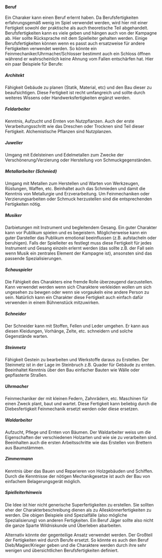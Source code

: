 #### Beruf

Ein Charaker kann einen Beruf erlernt haben. Da Berufsfertigkeiten erfahrungsgemäß wenig im Spiel verwendet werden,
wird hier mit einer Fertigkeit sowohl der praktische als auch theoretische Teil abgehandelt. Berufsfertigkeiten kann
es viele geben und hängen auch von der Kampagne ab. Hier sollte Rücksprache mit dem Spielleiter gehalten werden.
Einige Berufsfertigkeiten können wenn es passt auch ersatzweise für andere Fertigkeiten verwendet werden. So könnte
ein Feinmechaniker/Uhrmacher/Schlosser bestimmt auch ein Schloss öffnen während er wahrscheinlich keine Ahnung vom
Fallen entschärfen hat. Hier ein paar Beispiele für Berufe:

##### Architekt

Fähigkeit Gebäude zu planen (Statik, Material, etc) und den Bau dieser zu beaufsichtigen. Diese Fertigkeit ist recht
umfangreich und sollte durch weiteres Wissens oder Handwerksfertigkeiten ergänzt werden.

##### Feldarbeiter

Kenntnis, Aufzucht und Ernten von Nutzpflanzen. Auch der erste Verarbeitungsschritt wie das Dreschen oder Trocknen
sind Teil dieser Fertigkeit. Alchemistische Pflanzen sind Nutzplanzen.

##### Juwelier

Umgang mit Edelsteinen und Edelmetallen zum Zwecke der Verschönerung/Verzierung oder Herstellung von
Schmuckgegenständen.

##### Metallarbeiter (Schmied)

Umgang mit Metallen zum Herstellen und Warten von Werkzeugen, Rüstungen, Waffen, etc. Beinhaltet auch das Schmieden
und damit die Kenntnis von Metallurgie und Erzverarbeitung. Um Feinmechaniken oder Verzierungsarbeiten oder Schmuck
herzustellen sind die entsprechenden Fertigkeiten nötig.

##### Musiker

Darbietungen mit Instrument und begleitendem Gesang. Ein guter Charakter kann vor Publikum spielen und es
begeistern. Möglicherweise kann ein guter Darsteller das Publikum emotional beeinflussen (z.B. aufstacheln oder
beruhigen). Falls der Spielleiter es festlegt muss diese Fertigkeit für jedes Instrument und Gesang einzeln erlernt
werden (das sollte z.B. der Fall sein wenn Musik ein zentrales Element der Kampagne ist), ansonsten sind das
passende Spezialisierungen.

##### Schauspieler

Die Fähigkeit des Charakters eine fremde Rolle überzeugend darzustellen. Kann verwendet werden wenn sich Charaktere
verkleiden wollen um sich ungesehen zu bewgen oder wenn sie vorgaukeln eine andere Person zu sein. Natürlich kann
ein Charakter diese Fertigkeit auch einfach dafür verwenden in einem Bühnenstück mitzuwirken.

##### Schneider

Der Schneider kann mit Stoffen, Fellen und Leder umgehen. Er kann aus diesen Kleidungen, Vorhänge, Zelte, etc.
schneidern und solche Gegenstände warten.

##### Steinmetz

Fähigkeit Gestein zu bearbeiten und Werkstoffe daraus zu Erstellen. Der Steinmetz ist in der Lage im Steinbruch z.B.
Quader für Gebäude zu ernten. Beeinhaltet Kenntnis über den Bau einfacher Bauten wie Wälle oder gepflasterte
Straßen.

##### Uhrmacher

Feinmechaniker der mit kleinen Federn, Zahnrädern, etc. Maschinen für einen Zweck plant, baut und wartet. Diese
Fertigkeit kann beliebig durch die Diebesfertigkeit Feinmechanik ersetzt werden oder diese ersetzen.

##### Waldarbeiter

Aufzucht, Pflege und Ernten von Bäumen. Der Waldarbeiter weiss um die Eigenschaften der verschiedenen Holzarten und
wie sie zu verarbeiten sind. Beeinhalten auch die ersten Arbeitsschritte wie das Erstellen von Brettern aus
Baumstämmen.

##### Zimmermann

Kenntnis über das Bauen und Reparieren von Holzgebäuden und Schiffen. Durch die Kenntnisse der nötigen
Mechanikgesetze ist auch der Bau von einfachem Belagerungsgerät möglich.

##### Spielleiterhinweis

Die Idee ist hier nicht generische Superfertigkeiten zu erstellen. Sie sollten eher der Charakterbeschreibung dienen
als zu Alleskönnerfertigkeiten zu werden. Die obigen Beispiele sind Spezialfälle (also mögliche Spezialisierung) von
anderen Fertigkeiten. Ein Beruf Jäger sollte also nicht die ganze Sparte Wildniskunde und Überleben abarbeiten.

Alternativ könnte der gegenteilige Ansatz verwendet werden. Der Großteil der Fertigkeiten wird durch Berufe ersetzt.
So könnte es auch den Beruf Dieb/Magier/Krieger geben und die Charaktere werden durch ihre sehr wenigen und
übersichtlichen Berufsfertigkeiten definiert.
